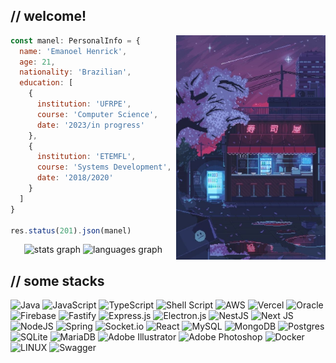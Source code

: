 ## // welcome! 

<img src="b6b3cfd9fe3d2b6dbf6bdabbd8fbddbf.jpg" height="359px" alt="chill" align="right" />

```javascript
const manel: PersonalInfo = {
  name: 'Emanoel Henrick',
  age: 21,
  nationality: 'Brazilian',
  education: [
    {
      institution: 'UFRPE',
      course: 'Computer Science',
      date: '2023/in progress'
    },
    {
      institution: 'ETEMFL',
      course: 'Systems Development',
      date: '2018/2020'
    }
  ]
}

res.status(201).json(manel)
```

<div align="center">
  <img src="https://emhk-gh-stats.vercel.app/api?hide_title=true&hide_rank=false&show_icons=true&include_all_commits=true&count_private=true&disable_animations=false&theme=emhk&locale=en&hide_border=true&border_radius=10&username=emanoelhenrick" height="150" alt="stats graph"/>
  <img src="https://emhk-gh-stats.vercel.app/api/top-langs?locale=en&hide_title=true&layout=compact&card_width=370&langs_count=6&theme=emhk&hide_border=true&border_radius=10&username=emanoelhenrick" height="150" alt="languages graph" /> 

</div>

## // some stacks

![Java](https://img.shields.io/badge/java-black.svg?style=flat&logo=openjdk&logoColor=red) ![JavaScript](https://img.shields.io/badge/javascript-black.svg?style=flat&logo=javascript&logoColor=%23F7DF1E) ![TypeScript](https://img.shields.io/badge/typescript-black.svg?style=flat&logo=typescript&logoColor=blue) ![Shell Script](https://img.shields.io/badge/shell_script-black.svg?style=flat&logo=gnu-bash&logoColor=white) ![AWS](https://img.shields.io/badge/AWS-black.svg?style=flat&logo=amazon-aws&logoColor=yellow) ![Vercel](https://img.shields.io/badge/vercel-black.svg?style=flat&logo=vercel&logoColor=white) ![Oracle](https://img.shields.io/badge/Oracle-black?style=flat&logo=oracle&logoColor=red) ![Firebase](https://img.shields.io/badge/firebase-black.svg?style=flat&logo=firebase) ![Fastify](https://img.shields.io/badge/fastify-black.svg?style=flat&logo=fastify&logoColor=white) ![Express.js](https://img.shields.io/badge/express.js-black.svg?style=flat&logo=express&logoColor=%2361DAFB) ![Electron.js](https://img.shields.io/badge/Electron-black?style=flat&logo=Electron&logoColor=cyan) ![NestJS](https://img.shields.io/badge/nestjs-black.svg?style=flat&logo=nestjs&logoColor=red) ![Next JS](https://img.shields.io/badge/Next-black?style=flat&logo=next.js&logoColor=white) ![NodeJS](https://img.shields.io/badge/node.js-black?style=flat&logo=node.js&logoColor=green) ![Spring](https://img.shields.io/badge/spring-black.svg?style=flat&logo=spring&logoColor=green) ![Socket.io](https://img.shields.io/badge/Socket.io-black?style=flat&logo=socket.io&badgeColor=010101) ![React](https://img.shields.io/badge/react-black.svg?style=flat&logo=react&logoColor=%2361DAFB) ![MySQL](https://img.shields.io/badge/mysql-black.svg?style=flat&logo=mysql&logoColor=blue) ![MongoDB](https://img.shields.io/badge/MongoDB-black.svg?style=flat&logo=mongodb&logoColor=green) ![Postgres](https://img.shields.io/badge/postgres-black.svg?style=flat&logo=postgresql&logoColor=blue) ![SQLite](https://img.shields.io/badge/sqlite-black.svg?style=flat&logo=sqlite&logoColor=blue) ![MariaDB](https://img.shields.io/badge/MariaDB-black?style=flat&logo=mariadb&logoColor=blue) ![Adobe Illustrator](https://img.shields.io/badge/adobeillustrator-black.svg?style=flat&logo=adobeillustrator&logoColor=orange) ![Adobe Photoshop](https://img.shields.io/badge/adobephotoshop-black.svg?style=flat&logo=adobephotoshop&logoColor=blue) ![Docker](https://img.shields.io/badge/docker-black.svg?style=flat&logo=docker&logoColor=blue) ![LINUX](https://img.shields.io/badge/Linux-black?style=flat&logo=linux&logoColor=white) ![Swagger](https://img.shields.io/badge/-Swagger-black?style=flat&logo=swagger&logoColor=green)
